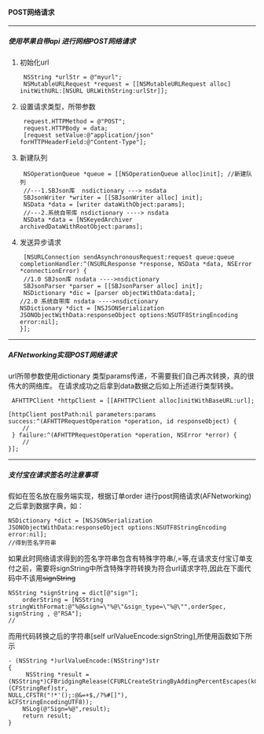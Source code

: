 #### POST网络请求
---
##### 使用苹果自带api 进行网络POST网络请求
1. 初始化url
		
		NSString *urlStr = @"myurl";
	  	NSMutableURLRequest *request = [[NSMutableURLRequest alloc] initWithURL:[NSURL URLWithString:urlStr]];
	  	
2. 设置请求类型，所带参数
    
		request.HTTPMethod = @"POST";
		request.HTTPBody = data;
		[request setValue:@"application/json" forHTTPHeaderField:@"Content-Type"];
	   
3. 新建队列 
   
    	NSOperationQueue *queue = [[NSOperationQueue alloc]init]; //新建队列
    	//---1.SBJson库  nsdictionary ---> nsdata
	    SBJsonWriter *writer = [[SBJsonWriter alloc] init];
	    NSData *data = [writer dataWithObject:params];
	   	//---2.系统自带库 nsdictionary ----> nsdata
	    NSData *data = [NSKeyedArchiver archivedDataWithRootObject:params];
4. 发送异步请求
    
    	[NSURLConnection sendAsynchronousRequest:request queue:queue completionHandler:^(NSURLResponse *response, NSData *data, NSError *connectionError) {
    	//1.0 SBJson库 nsdata ---->nsdictionary
        SBJsonParser *parser = [[SBJsonParser alloc] init];
        NSDictionary *dic = [parser objectWithData:data];
       //2.0 系统自带库 nsdata ---->nsdictionary
       NSDictionary *dict = [NSJSONSerialization JSONObjectWithData:responseObject options:NSUTF8StringEncoding error:nil];
       }];
       
---
##### AFNetworking实现POST网络请求

url所带参数使用dictionary 类型params传递，不需要我们自己再次转换，真的很伟大的网络库。 在请求成功之后拿到data数据之后如上所述进行类型转换。

	 AFHTTPClient *httpClient = [[AFHTTPClient alloc]initWithBaseURL:url];
	 
    [httpClient postPath:nil parameters:params success:^(AFHTTPRequestOperation *operation, id responseObject) { 
    	//
     } failure:^(AFHTTPRequestOperation *operation, NSError *error) {
        //
    }];
    
---
##### 支付宝在请求签名时注意事项
假如在签名放在服务端实现，根据订单order 进行post网络请求(AFNetworking)之后拿到数据字典，如：

	NSDictionary *dict = [NSJSONSerialization JSONObjectWithData:responseObject options:NSUTF8StringEncoding error:nil];
	//得到签名字符串
如果此时网络请求得到的签名字符串包含有特殊字符串/,=等,在请求支付宝订单支付之前，需要将signString中所含特殊字符转换为符合url请求字符,因此在下面代码中不该用~~signString~~

	NSString *signString = dict[@"sign"];
        orderString = [NSString stringWithFormat:@"%@&sign=\"%@\"&sign_type=\"%@\"",orderSpec, signString , @"RSA"];
    //
而用代码转换之后的字符串[self urlValueEncode:signString],所使用函数如下所示
	
	- (NSString *)urlValueEncode:(NSString*)str
	{
   		 NSString *result = (NSString*)CFBridgingRelease(CFURLCreateStringByAddingPercentEscapes(kCFAllocatorDefault,(CFStringRef)str,                                                       NULL,CFSTR("!*'();:@&=+$,/?%#[]"),                                                        kCFStringEncodingUTF8));
    	NSLog(@"Sign=%@",result);
    	return result;
	}


